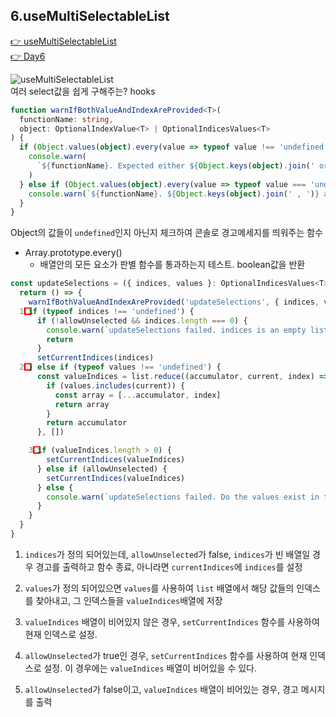 ## 6.useMultiSelectableList

[👉 useMultiSelectableList](../../../packages/lib/src/hooks/useMultiSelectableList.ts)  
[👉 Day6](../src/components/Day6.tsx)

![useMultiSelectableList](https://rooks.vercel.app/docs/useMultiSelectableList)  
여러 select값을 쉽게 구해주는? hooks

```ts
function warnIfBothValueAndIndexAreProvided<T>(
  functionName: string,
  object: OptionalIndexValue<T> | OptionalIndicesValues<T>
) {
  if (Object.values(object).every(value => typeof value !== 'undefined')) {
    console.warn(
      `${functionName}. Expected either ${Object.keys(object).join(' or')} to be provied. However all were provided`
    )
  } else if (Object.values(object).every(value => typeof value === 'undefined')) {
    console.warn(`${functionName}. ${Object.keys(object).join(' , ')} are all undefined.`)
  }
}
```

Object의 값들이 `undefined`인지 아닌지 체크하여 콘솔로 경고메세지를 띄워주는 함수

- Array.prototype.every()
  - 배열안의 모든 요소가 판별 함수를 통과하는지 테스트. boolean값을 반환

```ts
const updateSelections = ({ indices, values }: OptionalIndicesValues<T>) => {
  return () => {
    warnIfBothValueAndIndexAreProvided('updateSelections', { indices, values })
  1️⃣ if (typeof indices !== 'undefined') {
      if (!allowUnselected && indices.length === 0) {
        console.warn(`updateSelections failed. indices is an empty list.`)
        return
      }
      setCurrentIndices(indices)
  2️⃣ } else if (typeof values !== 'undefined') {
      const valueIndices = list.reduce((accumulator, current, index) => {
        if (values.includes(current)) {
          const array = [...accumulator, index]
          return array
        }
        return accumulator
      }, [])

    3️⃣ if (valueIndices.length > 0) {
        setCurrentIndices(valueIndices)
      } else if (allowUnselected) {
        setCurrentIndices(valueIndices)
      } else {
        console.warn(`updateSelections failed. Do the values exist in the list?`)
      }
    }
  }
}
```

1. `indices`가 정의 되어있는데, `allowUnselected`가 false, `indices`가 빈 배열일 경우 경고를 출력하고 함수 종료, 아니라면 `currentIndices`에 `indices`를 설정
2. `values`가 정의 되어있으면 `values`를 사용하여 `list` 배열에서 해당 값들의 인덱스를 찾아내고, 그 인덱스들을 `valueIndices`배열에 저장
3. `valueIndices` 배열이 비어있지 않은 경우, `setCurrentIndices` 함수를 사용하여 현재 인덱스로 설정.

4. `allowUnselected`가 true인 경우, `setCurrentIndices` 함수를 사용하여 현재 인덱스로 설정. 이 경우에는 `valueIndices` 배열이 비어있을 수 있다.

5. `allowUnselected`가 false이고, `valueIndices` 배열이 비어있는 경우, 경고 메시지를 출력
